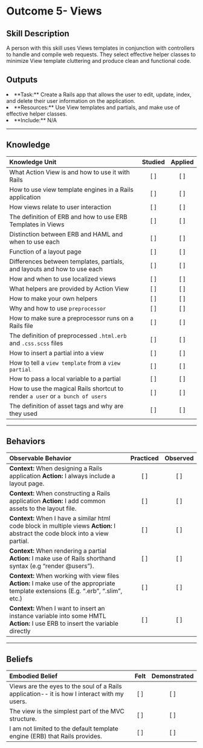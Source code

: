 # Outcome 5- Views

Skill Description
----------
A person with this skill uses Views templates in conjunction with controllers to handle and compile web requests. They select effective helper classes to minimize View template cluttering and produce clean and functional code. 

Outputs
----------
<li/> **Task:** Create a Rails app that allows the user to edit, update, index, and delete their user information on the application.
<li/> **Resources:** Use View templates and partials, and make use of effective helper classes. 
<li/> **Include:** N/A

----------

## **Knowledge**


| Knowledge Unit   |      Studied      | Applied |
|:-------------|:------------------:|:--------:|
| What Action View is and how to use it with Rails | [ ] | [ ]  |
| How to use view template engines in a Rails application | [ ] | [ ]  |
| How views relate to user interaction | [ ] | [ ]  |
| The definition of ERB and how to use ERB Templates in Views | [ ] | [ ]  |
| Distinction between ERB and HAML and when to use each | [ ] | [ ]  |
| Function of a layout page | [ ] | [ ]  |
| Differences between templates, partials, and layouts and how to use each | [ ] | [ ]  |
| How and when to use localized views | [ ] | [ ]  |
| What helpers are provided by Action View | [ ] | [ ]  |
| How to make your own helpers | [ ] | [ ]  |
| Why and how to use `preprocessor` | [ ] | [ ]  |
| How to make sure a preprocessor runs on a Rails file | [ ] | [ ]  |
| The definition of preprocessed `.html.erb ` and  `.css.scss` files | [ ] | [ ]  |
| How to insert a partial into a view | [ ] | [ ]  |
| How to tell a `view template` from a `view partial` | [ ] | [ ]  |
| How to pass a local variable to a partial | [ ] | [ ]  |
| How to use the magical Rails shortcut to render `a user` or `a bunch of users` | [ ] | [ ]  |
| The definition of asset tags and why are they used | [ ] | [ ]  |

----------

## **Behaviors**


| Observable Behavior   |      Practiced      | Observed |
|:-------------|:------------------:|:--------:|
| **Context:** When designing a Rails application **Action:** I always include a layout page. | [ ] | [ ]  |
| **Context:** When constructing a Rails application **Action:** I add common assets to the layout file. | [ ] | [ ]  |
| **Context:** When I have a similar html code block in multiple views **Action:** I abstract the code block into a view partial. | [ ] | [ ]  |
| **Context:** When rendering a partial **Action:** I make use of Rails shorthand syntax (e.g “render @users”). | [ ] | [ ]  |
| **Context:** When working with view files **Action:** I make use of the appropriate template extensions (E.g. “.erb”, “.slim”, etc.) | [ ] | [ ]  |
| **Context:** When I want to insert an instance variable into some HMTL **Action:** I use ERB to insert the variable directly | [ ] | [ ]  |



----------

## **Beliefs**


| Embodied Belief   |      Felt      | Demonstrated |
|:-------------|:------------------:|:--------:|
| Views are the eyes to the soul of a Rails application-- it is how I interact with my users. | [ ] | [ ]  |
| The view is the simplest part of the MVC structure. | [ ] | [ ]  |
| I am not limited to the default template engine (ERB) that Rails provides. | [ ] | [ ]  |
